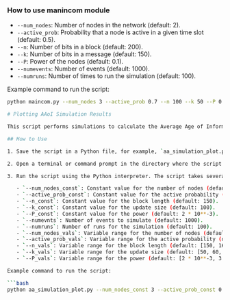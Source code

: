 ### How to use manincom module

   - `--num_nodes`: Number of nodes in the network (default: 2).
   - `--active_prob`: Probability that a node is active in a given time slot (default: 0.5).
   - `--n`: Number of bits in a block (default: 200).
   - `--k`: Number of bits in a message (default: 150).
   - `--P`: Power of the nodes (default: 0.1).
   - `--numevents`: Number of events (default: 1000).
   - `--numruns`: Number of times to run the simulation (default: 100).

Example command to run the script:

```bash
python maincom.py --num_nodes 3 --active_prob 0.7 --n 100 --k 50 --P 0.05 --numevents 500 --numruns 50

# Plotting AAoI Simulation Results

This script performs simulations to calculate the Average Age of Information (AAoI) for various input parameters and plots the results comparing theoretical and simulated values.

## How to Use

1. Save the script in a Python file, for example, `aa_simulation_plot.py`.

2. Open a terminal or command prompt in the directory where the script is located.

3. Run the script using the Python interpreter. The script takes several optional command-line arguments to specify constant values and variable ranges for the simulation:

   - `--num_nodes_const`: Constant value for the number of nodes (default: 2).
   - `--active_prob_const`: Constant value for the active probability (default: 0.5).
   - `--n_const`: Constant value for the block length (default: 150).
   - `--k_const`: Constant value for the update size (default: 100).
   - `--P_const`: Constant value for the power (default: 2 * 10**-3).
   - `--numevnts`: Number of events to simulate (default: 1000).
   - `--numruns`: Number of runs for the simulation (default: 100).
   - `--num_nodes_vals`: Variable range for the number of nodes (default: [1, 2, 3, 4, 5]).
   - `--active_prob_vals`: Variable range for the active probability (default: [0.1, 0.15, 0.2, 0.25]).
   - `--n_vals`: Variable range for the block length (default: [150, 160, 170, 180, 190, 200, 210, 220, 230, 240, 250]).
   - `--k_vals`: Variable range for the update size (default: [50, 60, 70, 80, 90, 95, 100]).
   - `--P_vals`: Variable range for the power (default: [2 * 10**-3, 3 * 10**-3, 4 * 10**-3, 5 * 10**-3, 10 * 10**-3]).

Example command to run the script:

```bash
python aa_simulation_plot.py --num_nodes_const 3 --active_prob_const 0.7 --n_const 200 --k_const 150 --P_const 0.05 --numevnts 500 --numruns 50 --num_nodes_vals  [2, 3, 4, 5] --active_prob_vals [0.3, 0.4, 0.5] --n_vals [100, 200, 300] --k_vals [100, 150, 200] --P_vals [0.01, 0.02, 0.03]
